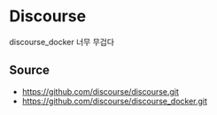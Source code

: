 # Discourse

discourse_docker 너무 무겁다

## Source
- https://github.com/discourse/discourse.git
- https://github.com/discourse/discourse_docker.git

